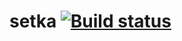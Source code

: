 # setka [![Build status](https://ci.appveyor.com/api/projects/status/5iiitdkcvsm4hcck/branch/master?svg=true)](https://ci.appveyor.com/project/igagis/setka/branch/master)


